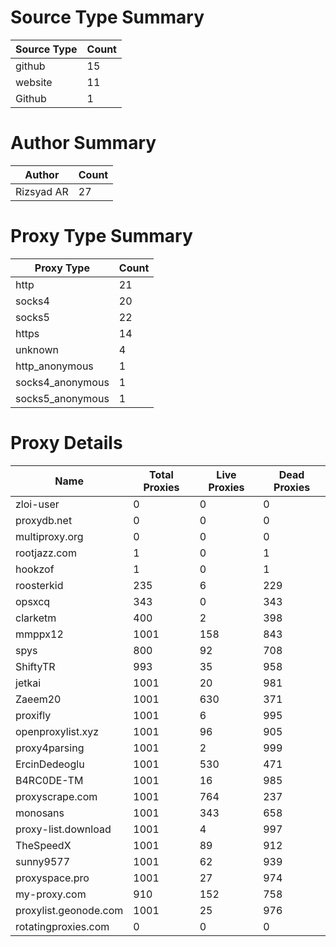 # Source Type Summary

| Source Type | Count |
|-------------|-------|
| github | 15 |
| website | 11 |
| Github | 1 |


# Author Summary

| Author | Count |
|--------|-------|
| Rizsyad AR | 27 |


# Proxy Type Summary

| Proxy Type | Count |
|------------|-------|
| http | 21 |
| socks4 | 20 |
| socks5 | 22 |
| https | 14 |
| unknown | 4 |
| http_anonymous | 1 |
| socks4_anonymous | 1 |
| socks5_anonymous | 1 |


# Proxy Details

| Name | Total Proxies | Live Proxies | Dead Proxies |
|------|---------------|--------------|---------------|
| zloi-user | 0 | 0 | 0 |
| proxydb.net | 0 | 0 | 0 |
| multiproxy.org | 0 | 0 | 0 |
| rootjazz.com | 1 | 0 | 1 |
| hookzof | 1 | 0 | 1 |
| roosterkid | 235 | 6 | 229 |
| opsxcq | 343 | 0 | 343 |
| clarketm | 400 | 2 | 398 |
| mmppx12 | 1001 | 158 | 843 |
| spys | 800 | 92 | 708 |
| ShiftyTR | 993 | 35 | 958 |
| jetkai | 1001 | 20 | 981 |
| Zaeem20 | 1001 | 630 | 371 |
| proxifly | 1001 | 6 | 995 |
| openproxylist.xyz | 1001 | 96 | 905 |
| proxy4parsing | 1001 | 2 | 999 |
| ErcinDedeoglu | 1001 | 530 | 471 |
| B4RC0DE-TM | 1001 | 16 | 985 |
| proxyscrape.com | 1001 | 764 | 237 |
| monosans | 1001 | 343 | 658 |
| proxy-list.download | 1001 | 4 | 997 |
| TheSpeedX | 1001 | 89 | 912 |
| sunny9577 | 1001 | 62 | 939 |
| proxyspace.pro | 1001 | 27 | 974 |
| my-proxy.com | 910 | 152 | 758 |
| proxylist.geonode.com | 1001 | 25 | 976 |
| rotatingproxies.com | 0 | 0 | 0 |

